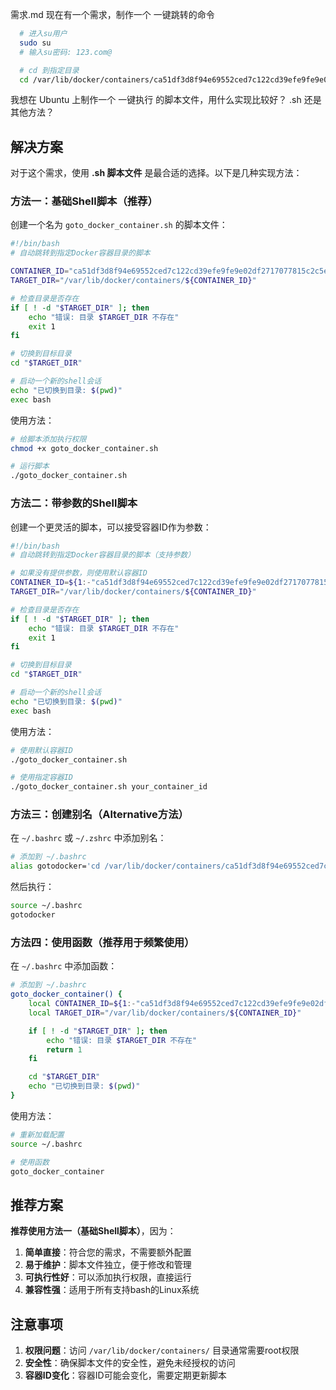 <!--
 * @Description:
 * @Date: 2025-09-12 11:53:31
 * @LastEditTime: 2025-09-12 12:03:39
 * @FilePath: \blogSrc\source\_posts\工作学习日记\25年\9月\需求.md
-->
需求.md
现在有一个需求，制作一个 一键跳转的命令

```bash
  # 进入su用户
  sudo su
  # 输入su密码: 123.com@

  # cd 到指定目录
  cd /var/lib/docker/containers/ca51df3d8f94e69552ced7c122cd39efe9fe9e02df2717077815c2c5ed2d601f
```

我想在 Ubuntu 上制作一个 一键执行 的脚本文件，用什么实现比较好？
.sh 还是其他方法？

## 解决方案

对于这个需求，使用 **.sh 脚本文件** 是最合适的选择。以下是几种实现方法：

### 方法一：基础Shell脚本（推荐）

创建一个名为 `goto_docker_container.sh` 的脚本文件：

```bash
#!/bin/bash
# 自动跳转到指定Docker容器目录的脚本

CONTAINER_ID="ca51df3d8f94e69552ced7c122cd39efe9fe9e02df2717077815c2c5ed2d601f"
TARGET_DIR="/var/lib/docker/containers/${CONTAINER_ID}"

# 检查目录是否存在
if [ ! -d "$TARGET_DIR" ]; then
    echo "错误: 目录 $TARGET_DIR 不存在"
    exit 1
fi

# 切换到目标目录
cd "$TARGET_DIR"

# 启动一个新的shell会话
echo "已切换到目录: $(pwd)"
exec bash
```

使用方法：
```bash
# 给脚本添加执行权限
chmod +x goto_docker_container.sh

# 运行脚本
./goto_docker_container.sh
```

### 方法二：带参数的Shell脚本

创建一个更灵活的脚本，可以接受容器ID作为参数：

```bash
#!/bin/bash
# 自动跳转到指定Docker容器目录的脚本（支持参数）

# 如果没有提供参数，则使用默认容器ID
CONTAINER_ID=${1:-"ca51df3d8f94e69552ced7c122cd39efe9fe9e02df2717077815c2c5ed2d601f"}
TARGET_DIR="/var/lib/docker/containers/${CONTAINER_ID}"

# 检查目录是否存在
if [ ! -d "$TARGET_DIR" ]; then
    echo "错误: 目录 $TARGET_DIR 不存在"
    exit 1
fi

# 切换到目标目录
cd "$TARGET_DIR"

# 启动一个新的shell会话
echo "已切换到目录: $(pwd)"
exec bash
```

使用方法：
```bash
# 使用默认容器ID
./goto_docker_container.sh

# 使用指定容器ID
./goto_docker_container.sh your_container_id
```

### 方法三：创建别名（Alternative方法）

在 `~/.bashrc` 或 `~/.zshrc` 中添加别名：

```bash
# 添加到 ~/.bashrc
alias gotodocker='cd /var/lib/docker/containers/ca51df3d8f94e69552ced7c122cd39efe9fe9e02df2717077815c2c5ed2d601f'
```

然后执行：
```bash
source ~/.bashrc
gotodocker
```

### 方法四：使用函数（推荐用于频繁使用）

在 `~/.bashrc` 中添加函数：

```bash
# 添加到 ~/.bashrc
goto_docker_container() {
    local CONTAINER_ID=${1:-"ca51df3d8f94e69552ced7c122cd39efe9fe9e02df2717077815c2c5ed2d601f"}
    local TARGET_DIR="/var/lib/docker/containers/${CONTAINER_ID}"

    if [ ! -d "$TARGET_DIR" ]; then
        echo "错误: 目录 $TARGET_DIR 不存在"
        return 1
    fi

    cd "$TARGET_DIR"
    echo "已切换到目录: $(pwd)"
}
```

使用方法：
```bash
# 重新加载配置
source ~/.bashrc

# 使用函数
goto_docker_container
```

## 推荐方案

**推荐使用方法一（基础Shell脚本）**，因为：

1. **简单直接**：符合您的需求，不需要额外配置
2. **易于维护**：脚本文件独立，便于修改和管理
3. **可执行性好**：可以添加执行权限，直接运行
4. **兼容性强**：适用于所有支持bash的Linux系统

## 注意事项

1. **权限问题**：访问 `/var/lib/docker/containers/` 目录通常需要root权限
2. **安全性**：确保脚本文件的安全性，避免未经授权的访问
3. **容器ID变化**：容器ID可能会变化，需要定期更新脚本
